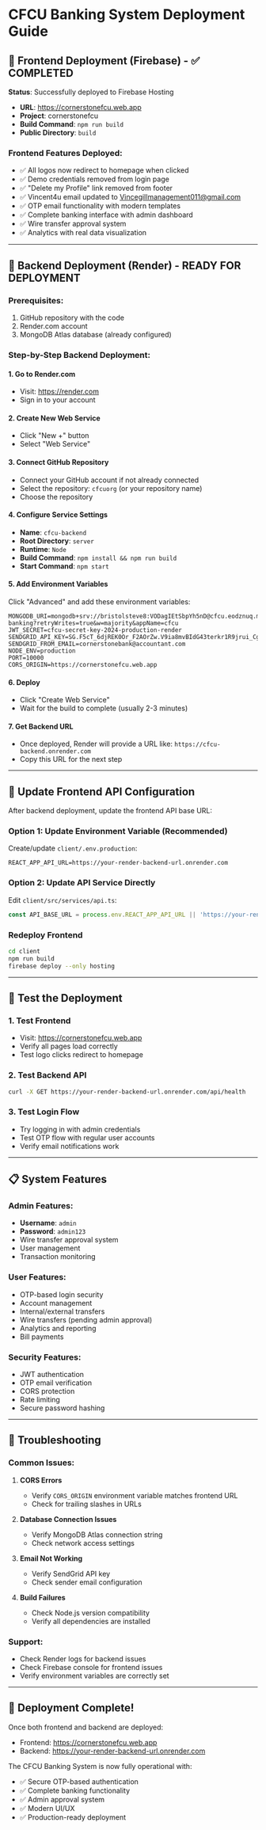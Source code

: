 # CFCU Banking System Deployment Guide

## 🚀 Frontend Deployment (Firebase) - ✅ COMPLETED

**Status**: Successfully deployed to Firebase Hosting
- **URL**: https://cornerstonefcu.web.app
- **Project**: cornerstonefcu
- **Build Command**: `npm run build`
- **Public Directory**: `build`

### Frontend Features Deployed:
- ✅ All logos now redirect to homepage when clicked
- ✅ Demo credentials removed from login page
- ✅ "Delete my Profile" link removed from footer
- ✅ Vincent4u email updated to Vincegillmanagement011@gmail.com
- ✅ OTP email functionality with modern templates
- ✅ Complete banking interface with admin dashboard
- ✅ Wire transfer approval system
- ✅ Analytics with real data visualization

---

## 🔧 Backend Deployment (Render) - READY FOR DEPLOYMENT

### Prerequisites:
1. GitHub repository with the code
2. Render.com account
3. MongoDB Atlas database (already configured)

### Step-by-Step Backend Deployment:

#### 1. Go to Render.com
- Visit: https://render.com
- Sign in to your account

#### 2. Create New Web Service
- Click "New +" button
- Select "Web Service"

#### 3. Connect GitHub Repository
- Connect your GitHub account if not already connected
- Select the repository: `cfcuorg` (or your repository name)
- Choose the repository

#### 4. Configure Service Settings
- **Name**: `cfcu-backend`
- **Root Directory**: `server`
- **Runtime**: `Node`
- **Build Command**: `npm install && npm run build`
- **Start Command**: `npm start`

#### 5. Add Environment Variables
Click "Advanced" and add these environment variables:

```
MONGODB_URI=mongodb+srv://bristolsteve8:VODagIEtSbpYh5nD@cfcu.eodznuq.mongodb.net/cfcu-banking?retryWrites=true&w=majority&appName=cfcu
JWT_SECRET=cfcu-secret-key-2024-production-render
SENDGRID_API_KEY=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
SENDGRID_FROM_EMAIL=cornerstonebank@accountant.com
NODE_ENV=production
PORT=10000
CORS_ORIGIN=https://cornerstonefcu.web.app
```

#### 6. Deploy
- Click "Create Web Service"
- Wait for the build to complete (usually 2-3 minutes)

#### 7. Get Backend URL
- Once deployed, Render will provide a URL like: `https://cfcu-backend.onrender.com`
- Copy this URL for the next step

---

## 🔗 Update Frontend API Configuration

After backend deployment, update the frontend API base URL:

### Option 1: Update Environment Variable (Recommended)
Create/update `client/.env.production`:
```
REACT_APP_API_URL=https://your-render-backend-url.onrender.com
```

### Option 2: Update API Service Directly
Edit `client/src/services/api.ts`:
```typescript
const API_BASE_URL = process.env.REACT_APP_API_URL || 'https://your-render-backend-url.onrender.com';
```

### Redeploy Frontend
```bash
cd client
npm run build
firebase deploy --only hosting
```

---

## 🧪 Test the Deployment

### 1. Test Frontend
- Visit: https://cornerstonefcu.web.app
- Verify all pages load correctly
- Test logo clicks redirect to homepage

### 2. Test Backend API
```bash
curl -X GET https://your-render-backend-url.onrender.com/api/health
```

### 3. Test Login Flow
- Try logging in with admin credentials
- Test OTP flow with regular user accounts
- Verify email notifications work

---

## 📋 System Features

### Admin Features:
- **Username**: `admin`
- **Password**: `admin123`
- Wire transfer approval system
- User management
- Transaction monitoring

### User Features:
- OTP-based login security
- Account management
- Internal/external transfers
- Wire transfers (pending admin approval)
- Analytics and reporting
- Bill payments

### Security Features:
- JWT authentication
- OTP email verification
- CORS protection
- Rate limiting
- Secure password hashing

---

## 🔧 Troubleshooting

### Common Issues:

1. **CORS Errors**
   - Verify `CORS_ORIGIN` environment variable matches frontend URL
   - Check for trailing slashes in URLs

2. **Database Connection Issues**
   - Verify MongoDB Atlas connection string
   - Check network access settings

3. **Email Not Working**
   - Verify SendGrid API key
   - Check sender email configuration

4. **Build Failures**
   - Check Node.js version compatibility
   - Verify all dependencies are installed

### Support:
- Check Render logs for backend issues
- Check Firebase console for frontend issues
- Verify environment variables are correctly set

---

## 🎉 Deployment Complete!

Once both frontend and backend are deployed:
- Frontend: https://cornerstonefcu.web.app
- Backend: https://your-render-backend-url.onrender.com

The CFCU Banking System is now fully operational with:
- ✅ Secure OTP-based authentication
- ✅ Complete banking functionality
- ✅ Admin approval system
- ✅ Modern UI/UX
- ✅ Production-ready deployment
